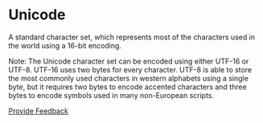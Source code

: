 # Unicode

A standard character set, which represents most of the characters used in the world using a 16-bit encoding.

Note: The Unicode character set can be encoded using either UTF-16 or UTF-8. UTF-16 uses two bytes for every character. UTF-8 is able to store the most commonly used characters in western alphabets using a single byte, but it requires two bytes to encode accented characters and three bytes to encode symbols used in many non-European scripts.






<a href="https://docs.google.com/forms/d/e/1FAIpQLScTmbZIf0UEQwYDkY27EEWBkaiYkHSbR0_9DmFrMLXoQLyL7Q/viewform?usp=pp_url&entry.1767247133=Release+File+Specification&entry.670899847=Unicode" class="button primary">Provide Feedback</a>
